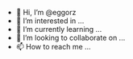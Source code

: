 - 👋 Hi, I’m @eggorz
- 👀 I’m interested in ...
- 🌱 I’m currently learning ...
- 💞️ I’m looking to collaborate on ...
- 📫 How to reach me ...

<!---
eggorz/eggorz is a ✨ special ✨ repository because its `README.md` (this file) appears on your GitHub profile.
You can click the Preview link to take a look at your changes.
--->
